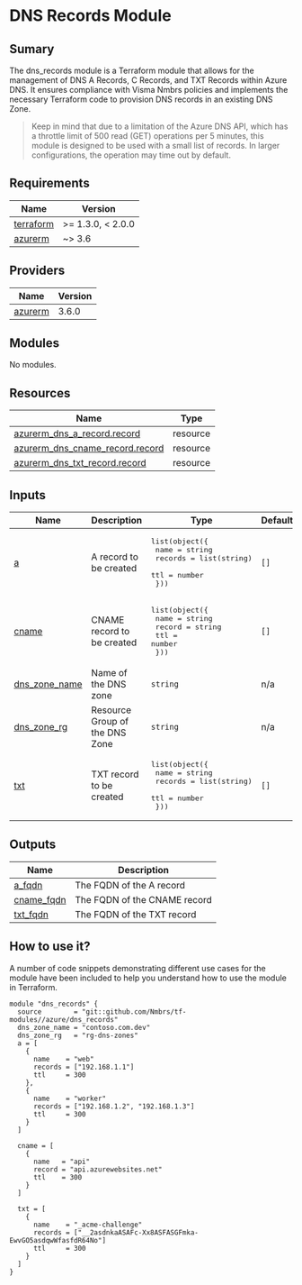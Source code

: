 # DNS Records Module

## Sumary

The dns_records module is a Terraform module that allows for the management of DNS A Records, C Records, and TXT Records within Azure DNS. It ensures compliance with Visma Nmbrs policies and implements the necessary Terraform code to provision DNS records in an existing DNS Zone.

> Keep in mind that due to a limitation of the Azure DNS API, which has a throttle limit of 500 read (GET) operations per 5 minutes, this module is designed to be used with a small list of records. In larger configurations, the operation may time out by default.

## Requirements

| Name                                                                     | Version           |
| ------------------------------------------------------------------------ | ----------------- |
| <a name="requirement_terraform"></a> [terraform](#requirement_terraform) | >= 1.3.0, < 2.0.0 |
| <a name="requirement_azurerm"></a> [azurerm](#requirement_azurerm)       | ~> 3.6            |

## Providers

| Name                                                         | Version |
| ------------------------------------------------------------ | ------- |
| <a name="provider_azurerm"></a> [azurerm](#provider_azurerm) | 3.6.0   |

## Modules

No modules.

## Resources

| Name                                                                                                                                | Type     |
| ----------------------------------------------------------------------------------------------------------------------------------- | -------- |
| [azurerm_dns_a_record.record](https://registry.terraform.io/providers/hashicorp/azurerm/latest/docs/resources/dns_a_record)         | resource |
| [azurerm_dns_cname_record.record](https://registry.terraform.io/providers/hashicorp/azurerm/latest/docs/resources/dns_cname_record) | resource |
| [azurerm_dns_txt_record.record](https://registry.terraform.io/providers/hashicorp/azurerm/latest/docs/resources/dns_txt_record)     | resource |

## Inputs

| Name                                                                     | Description                    | Type                                                                                           | Default | Required |
| ------------------------------------------------------------------------ | ------------------------------ | ---------------------------------------------------------------------------------------------- | ------- | :------: |
| <a name="input_a"></a> [a](#input_a)                                     | A record to be created         | <pre>list(object({<br> name = string<br> records = list(string)<br> ttl = number<br> }))</pre> | `[]`    |    no    |
| <a name="input_cname"></a> [cname](#input_cname)                         | CNAME record to be created     | <pre>list(object({<br> name = string<br> record = string<br> ttl = number<br> }))</pre>        | `[]`    |    no    |
| <a name="input_dns_zone_name"></a> [dns_zone_name](#input_dns_zone_name) | Name of the DNS zone           | `string`                                                                                       | n/a     |   yes    |
| <a name="input_dns_zone_rg"></a> [dns_zone_rg](#input_dns_zone_rg)       | Resource Group of the DNS Zone | `string`                                                                                       | n/a     |   yes    |
| <a name="input_txt"></a> [txt](#input_txt)                               | TXT record to be created       | <pre>list(object({<br> name = string<br> records = list(string)<br> ttl = number<br> }))</pre> | `[]`    |    no    |

## Outputs

| Name                                                              | Description                  |
| ----------------------------------------------------------------- | ---------------------------- |
| <a name="output_a_fqdn"></a> [a_fqdn](#output_a_fqdn)             | The FQDN of the A record     |
| <a name="output_cname_fqdn"></a> [cname_fqdn](#output_cname_fqdn) | The FQDN of the CNAME record |
| <a name="output_txt_fqdn"></a> [txt_fqdn](#output_txt_fqdn)       | The FQDN of the TXT record   |

## How to use it?

A number of code snippets demonstrating different use cases for the module have been included to help you understand how to use the module in Terraform.

```hcl
module "dns_records" {
  source        = "git::github.com/Nmbrs/tf-modules//azure/dns_records"
  dns_zone_name = "contoso.com.dev"
  dns_zone_rg   = "rg-dns-zones"
  a = [
    {
      name    = "web"
      records = ["192.168.1.1"]
      ttl     = 300
    },
    {
      name    = "worker"
      records = ["192.168.1.2", "192.168.1.3"]
      ttl     = 300
    }
  ]

  cname = [
    {
      name   = "api"
      record = "api.azurewebsites.net"
      ttl    = 300
    }
  ]

  txt = [
    {
      name    = "_acme-challenge"
      records = ["__2asdnkaASAFc-Xx8ASFASGFmka-EwvGO5asdqwWfasfdR64No"]
      ttl     = 300
    }
  ]
}
```

